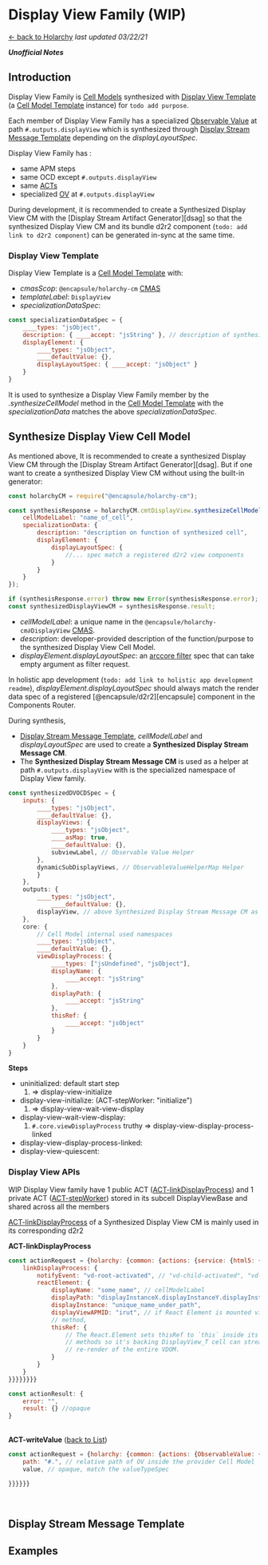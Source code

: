 # Display View Family (WIP)
[<- back to Holarchy](../README.md)
*last updated 03/22/21*

<!-- reference -->
<!-- external references -->
[arccore filter]: https://encapsule.io/docs/ARCcore/filter
[arccore identifier]: https://encapsule.io/docs/ARCcore/identifier
<!-- core references -->
[ocd]: ../core/observable-controller-data.md
[opc]: ../core/observable-process-controller.md
[apm]: ../core/abstract-process-model.md
[top]: ../core/transition-operator.md
[act]: ../core/controller-action.md
[cp]: ../core/cell-procssor.md
[cm]: ../core/cell-model.md
[cmas]: ../core/cell-model-artifact-space.md
[cmt]: ../core/cell-model-template.md
<!-- holarchy cm: build-in-cell-model reference -->
[ovh]: ../build-in-cell-model/observable-value-helper
[ov]: ../build-in-cell-model/observable-value-family.md
[dv]: ../build-in-cell-model/display-view-family.md
[dsag filter]: ../build-in-cell-model/display-stream-artifact-generator-filter.md
<!-- root reference -->
[top list]: ../transition-operator-apis.md
[act list]: ../controller-action-apis.md
[ipc]: ../inter-process-communication.md

***Unofficial Notes***

## Introduction
Display View Family is [Cell Models][cm] synthesized with [Display View Template](#Display-View-Template) (a [Cell Model Template][cmt] instance) for `todo add purpose`. 

Each member of Display View Family has a specialized  [Observable Value][ov] at path  `#.outputs.displayView` which is synthesized through [Display Stream Message Template](#Display-Stream-Message-Template) depending on the *displayLayoutSpec*.

Display View Family has :
* same APM steps
* same OCD except `#.outputs.displayView`
* same [ACTs][act]
* specialized [OV][ov] at `#.outputs.displayView`

During development, it is recommended to create a Synthesized Display View CM with the [Display Stream Artifact Generator][dsag] so that the synthesized Display View CM and its bundle d2r2 component (`todo: add link to d2r2 component`) can be generated in-sync at the same time.

### Display View Template
Display View Template is a [Cell Model Template][cmt] with:
* *cmasScop*: `@encapsule/holarchy-cm` [CMAS][cmas]
* *templateLabel*: `DisplayView`
* *specializationDataSpec*: 
```javascript
const specializationDataSpec = {
    ____types: "jsObject",
    description: { ____accept: "jsString" }, // description of synthesized member function
    displayElement: {
        ____types: "jsObject",
        ____defaultValue: {},
        displayLayoutSpec: { ____accept: "jsObject" }
    }
}
```
It is used to synthesize a Display View Family member by the *.synthesizeCellModel* method in the [Cell Model Template][cmt] with the *specializationData* matches the above *specializationDataSpec*.


## Synthesize Display View Cell Model
As mentioned above, It is recommended to create a synthesized Display View CM through the [Display Stream Artifact Generator][dsag]. But if one want to create a synthesized Display View CM without using the built-in generator:

```javascript
const holarchyCM = require("@encapsule/holarchy-cm");

const synthesisResponse = holarchyCM.cmtDisplayView.synthesizeCellModel({
    cellModelLabel: "name_of_cell",
    specializationData: {
        description: "description on function of synthesized cell",
        displayElement: {
            displayLayoutSpec: {
                //... spec match a registered d2r2 view components
            }
        }
    }
});

if (synthesisResponse.error) throw new Error(synthesisResponse.error);
const synthesizedDisplayViewCM = synthesisResponse.result;
```
* *cellModelLabel*: a unique name in the `@encapsule/holarchy-cm∂DisplayView` [CMAS][cmas].
* *description*: developer-provided description of the function/purpose to the synthesized Display View Cell Model.
* *displayElement.displayLayoutSpec*: an [arccore filter][arccore filter] spec that can take empty argument as filter request.

In holistic app development (`todo: add link to holistic app development readme`), *displayElement.displayLayoutSpec* should always match the render data spec of a registered [@encapsule/d2r2][encapsule] component in the Components Router.

During synthesis, 
* [Display Stream Message Template](#Display-Stream-Message-Template), *cellModelLabel* and *displayLayoutSpec* are used to create a **Synthesized Display Stream Message CM**.
* The **Synthesized Display Stream Message CM** is used as a helper at path `#.outputs.displayView` with is the specialized namespace of Display View family.
```javascript
const synthesizedDVOCDSpec = {
    inputs: {
        ____types: "jsObject",
        ____defaultValue: {},
        displayViews: {
            ____types: "jsObject",
            ____asMap: true,
            ____defaultValue: {},
            subviewLabel, // Observable Value Helper
        },
        dynamicSubDisplayViews, // ObservableValueHelperMap Helper
        }
    },
    outputs: {
        ____types: "jsObject",
            ____defaultValue: {},
        displayView, // above Synthesized Display Stream Message CM as helper
    },
    core: {
        // Cell Model internal used namespaces
        ____types: "jsObject",
        ____defaultValue: {},
        viewDisplayProcess: {
            ____types: ["jsUndefined", "jsObject"],
            displayName: {
                ____accept: "jsString"
            },
            displayPath: {
                ____accept: "jsString"
            },
            thisRef: {
                ____accept: "jsObject"
            }
        }
    }
}
```

**Steps**
* uninitialized: default start step
    1. => display-view-initialize
* display-view-initialize: (ACT-stepWorker: "initialize")
    1. => display-view-wait-view-display
* display-view-wait-view-display:
    1. `#.core.viewDisplayProcess` truthy  => display-view-display-process-linked
* display-view-display-process-linked:
* display-view-quiescent:

### Display View APIs
WIP
Display View family have 1 public ACT ([ACT-linkDisplayProcess](#dv-link-display-process)) and 1 private ACT ([ACT-stepWorker](#dv-step-worker)) stored in its subcell DisplayViewBase and shared across all the members

[ACT-linkDisplayProcess](#dv-link-display-process) of a Synthesized Display View CM is mainly used in its corresponding d2r2 

<div id="dv-link-display-process">
    <strong>ACT-linkDisplayProcess</strong>
</div>
<!-- ? why does this ACT have a different spec  -->

```javascript
const actionRequest = {holarchy: {common: {actions: {service: {html5: {display: {view: {
    linkDisplayProcess: {
        notifyEvent: "vd-root-activated", // "vd-child-activated", "vd-deactivating"
        reactElement: {
            displayName: "some_name", // cellModelLabel
            displayPath: "displayInstanceX.displayInstanceY.displayInstanceZ",
            displayInstance: "unique_name_under_path",
            displayViewAPMID: "irut", // if React Element is mounted via ViewDisplayProcess::mountSubViewDisplay 
            // method,
            thisRef: {
                // The React.Element sets thisRef to `this` inside its onComponentDidMount and componentWillUnmount
                // methods so it's backing DisplayView_T cell can stream data to the component directly w/out 
                // re-render of the entire VDOM. 
            }
        }
    }
}}}}}}}}

const actionResult: {
    error: "",
    result: {} //opaque
}
```
<br>

<div id="dv-step-worker">
    <strong>ACT-writeValue</strong>
    (<a href="#Observable-Value-Cell-Model-Family-APIs">back to List</a>)
</div>

```javascript
const actionRequest = {holarchy: {common: {actions: {ObservableValue: {writeValue: {
    path: "#.", // relative path of OV inside the provider Cell Model
    value, // opaque, match the valueTypeSpec

}}}}}}
```
<br>


## Display Stream Message Template


## Examples